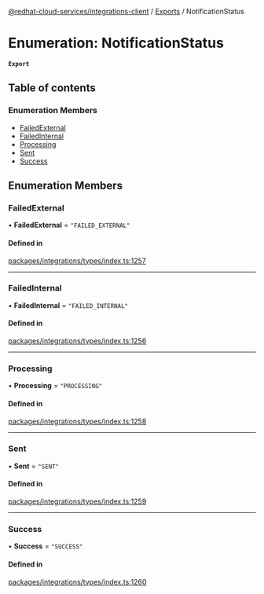 [@redhat-cloud-services/integrations-client](../README.md) / [Exports](../modules.md) / NotificationStatus

# Enumeration: NotificationStatus

**`Export`**

## Table of contents

### Enumeration Members

- [FailedExternal](NotificationStatus.md#failedexternal)
- [FailedInternal](NotificationStatus.md#failedinternal)
- [Processing](NotificationStatus.md#processing)
- [Sent](NotificationStatus.md#sent)
- [Success](NotificationStatus.md#success)

## Enumeration Members

### FailedExternal

• **FailedExternal** = ``"FAILED_EXTERNAL"``

#### Defined in

[packages/integrations/types/index.ts:1257](https://github.com/RedHatInsights/javascript-clients/blob/master/packages/integrations/types/index.ts#L1257)

___

### FailedInternal

• **FailedInternal** = ``"FAILED_INTERNAL"``

#### Defined in

[packages/integrations/types/index.ts:1256](https://github.com/RedHatInsights/javascript-clients/blob/master/packages/integrations/types/index.ts#L1256)

___

### Processing

• **Processing** = ``"PROCESSING"``

#### Defined in

[packages/integrations/types/index.ts:1258](https://github.com/RedHatInsights/javascript-clients/blob/master/packages/integrations/types/index.ts#L1258)

___

### Sent

• **Sent** = ``"SENT"``

#### Defined in

[packages/integrations/types/index.ts:1259](https://github.com/RedHatInsights/javascript-clients/blob/master/packages/integrations/types/index.ts#L1259)

___

### Success

• **Success** = ``"SUCCESS"``

#### Defined in

[packages/integrations/types/index.ts:1260](https://github.com/RedHatInsights/javascript-clients/blob/master/packages/integrations/types/index.ts#L1260)
